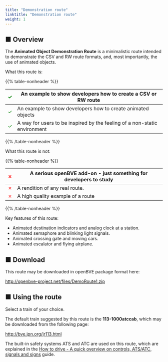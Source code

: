 ```yaml
---
title: "Demonstration route"
linktitle: "Demonstration route"
weight: 1
---
```


## ■ Overview


The **Animated Object Demonstration Route** is a minimalistic route intended to demonstrate the CSV and RW route formats, and, most importantly, the use of animated objects.

What this route is:

{{% table-nonheader %}}

| <font color="Green">✓</font> | An example to show developers how to create a CSV or RW route |
| ---------------------------- | ------------------------------------------------------------- |
| <font color="Green">✓</font> | An example to show developers how to create animated objects  |
| <font color="Green">✓</font> | A way for users to be inspired by the feeling of a non-static environment  |

{{% /table-nonheader %}}

What this route is not:

{{% table-nonheader %}}

| <font color="Red">✗</font>  | A serious openBVE add-on - just something for developers to study |
| --------------------------- | ------------------------------------------------------------- |
| <font color="Red">✗</font>  | A rendition of any real route.  |
| <font color="Red">✗</font>  | A high quality example of a route  |

{{% /table-nonheader %}}

Key features of this route:

* Animated destination indicators and analog clock at a station.
* Animated semaphore and blinking light signals.
* Animated crossing gate and moving cars.
* Animated escalator and flying airplane.

## ■ Download

This route may be downloaded in openBVE package format here:

<http://openbve-project.net/files/DemoRoute1.zip>

## ■ Using the route

Select a train of your choice.

The default train suggested by this route is the **113-1000atccab**, which may be downloaded from the following page:

<http://bve.jpn.org/jr113.html>

The built-in safety systems ATS and ATC are used on this route, which are explained in the <a href="https://openbve-project.net/play-japanese/">How to drive - A quick overview on controls, ATS/ATC, signals and signs</a> guide.